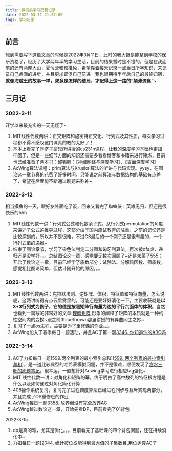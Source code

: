 ```yaml
---
title: 保研前学习历程记录
date: 2022-03-11 21:37:05
tags: 学习记录
---
```


## 前言

想到需要写下这篇文章的时候是2022年3月11日，此时的我大抵是能拿到学校的保研资格了，经历了大学两年半的学习生活，目前的结果暂时是不错的，但是在我面前的还有两座大山，夏令营和预推免，希望靠着每天记录一点当日所学知识，来记录自己点滴的进步，并且更加督促自己前进。我也很期待半年后自己的最终归宿，**就像海贼王的故事一样，究竟是怎样的结局，才配得上这一路的“颠沛流离”~**

## 三月记

### 2022-3-11

开学以来最充实的一天无疑了~

1. MIT线性代数两讲：正交矩阵和施密特正交化、行列式及其性质，每次学习过程都不得不感叹这门课真的教的太好了！
2. 基本上看完了同济子豪兄所讲授的cs231n课程，让我的深度学习基础也更加牢固了，但是一些细节方面的知识还需要多看看博客和书籍来进行锤炼，目前也已经准备了两本书：邱锡鹏：《神经网络与深度学习》、《百面深度学习》
3. AcWing算法课程：prim算法与Kruskal算法的听讲与代码实现。yysy，在图论这一章节真的花费了好多时间，只能说之前算法与数据结构的基础有点差了，希望在后面能不断通过刷题来弥补~

### 2022-3-12

相当摸鱼的一天，跟好友外面吃了饭，回来又看完了蜘蛛侠：英雄无归，但还是很快乐的hhh

1. MIT线性代数一讲：行列式公式和代数余子式，从行列式permutation的角度来讲述了公式的推导过程，这部分由于国内应试教育的注重，之前的记忆还是比较深刻的，所以并不是很难，不过GS最后的一个例子还是很有趣的，一个行列式值的递推~
2. 结束了图论章节，学习了染色法判定二分图和匈牙利算法，再次被dfs虐，递归还是没学好。。。总结图论这一章，感觉要无数次回顾了~还是太菜了555；开启了数论这一章，目前已经学了质数部分：试除法、分解质因数、筛质数，感觉相比图论简单，但估计刚开始的原因。。。

### 2022-3-13

1. MIT线性代数两讲：克拉默法则、逆矩阵、体积，特征值和特征向量，怎么说呢，这两讲听得有点云里雾里的，可能还是要好好消化一下，主要收获就是**以3*3行列式为例子，它的值是按照矩阵行向量为边的平行六面体的体积**。当然也看到一篇写的非常好的文章:[理解矩阵](https://blog.csdn.net/myan/article/details/647511),形象的阐释了矩阵的本质就是一种线性空间内的变换~跟之前3blue1brown那里讲授的有异曲同工之妙~
2. 复习了一点os进程，主要是为了重修课的作业。。。
3. AcWing加入了春季每日一题活动，并且AC了第一题[3346. 你知道你的ABC吗](https://www.acwing.com/problem/content/3349/)

### 2022-3-14

1. AC了力扣每日一题[599.两个列表的最小索引总和]([599. 两个列表的最小索引总和](https://leetcode-cn.com/problems/minimum-index-sum-of-two-lists/))，是一道比较典型的哈希表模拟问题，并不是很难，顺便发现了[宫水三叶的刷题笔记](https://github.com/SharingSource/LogicStack-LeetCode/wiki)，很幸运，一直想针对Acwing学习进行相应tag强化~
2. MIT 线性代数一讲：对角化和矩阵的幂，终于明白了高中数列的特征根方程是什么以及如何通过对角化简化计算
3. 408操作系统复习，复习完了进程调度算法已经进程同步与互斥实现两部分，并且完成了OS重修班的作业
4. AcWing每日一题[3358. 放养但没有完全放养](https://www.acwing.com/problem/content/3361/)AC
5. AcWing跳过数论这一章，开始先看DP，目前看完了01背包

2022-3-15

1. dp是真的难，尤其是优化。。。目前看完了基础课的四个背包问题，还在持续消化中~
2. 力扣每日一题[[2044. 统计按位或能得到最大值的子集数目](https://leetcode-cn.com/problems/count-number-of-maximum-bitwise-or-subsets/),用位运算AC了
